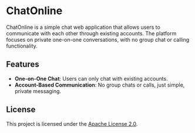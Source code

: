 # ChatOnline

ChatOnline is a simple chat web application that allows users to communicate with each other through existing accounts. The platform focuses on private one-on-one conversations, with no group chat or calling functionality.

## Features
- **One-on-One Chat**: Users can only chat with existing accounts.
- **Account-Based Communication**: No group chats or calls, just simple, private messaging.

## License
This project is licensed under the [Apache License 2.0](https://github.com/i-Moad/chatOnline/blob/master/LICENSE.txt).
